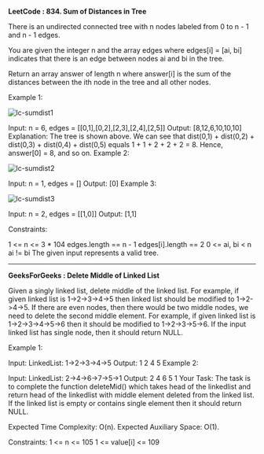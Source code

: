 **LeetCode : 834. Sum of Distances in Tree**

There is an undirected connected tree with n nodes labeled from 0 to n - 1 and n - 1 edges.

You are given the integer n and the array edges where edges[i] = [ai, bi] indicates that there is an edge between nodes ai and bi in the tree.

Return an array answer of length n where answer[i] is the sum of the distances between the ith node in the tree and all other nodes.

 

Example 1:

![lc-sumdist1](https://github.com/NilayKantharia/100-Days-Coding-Challenge/assets/125391394/905dae53-3c69-4134-a6d0-869ec2ce15d3)

Input: n = 6, edges = [[0,1],[0,2],[2,3],[2,4],[2,5]]
Output: [8,12,6,10,10,10]
Explanation: The tree is shown above.
We can see that dist(0,1) + dist(0,2) + dist(0,3) + dist(0,4) + dist(0,5)
equals 1 + 1 + 2 + 2 + 2 = 8.
Hence, answer[0] = 8, and so on.
Example 2:

![lc-sumdist2](https://github.com/NilayKantharia/100-Days-Coding-Challenge/assets/125391394/5eacefb9-d377-4316-881d-a79517fcd61b)

Input: n = 1, edges = []
Output: [0]
Example 3:

![lc-sumdist3](https://github.com/NilayKantharia/100-Days-Coding-Challenge/assets/125391394/b43b97f3-9d5e-479c-8d2c-956e290140f9)

Input: n = 2, edges = [[1,0]]
Output: [1,1]
 

Constraints:

1 <= n <= 3 * 104
edges.length == n - 1
edges[i].length == 2
0 <= ai, bi < n
ai != bi
The given input represents a valid tree.

********


**GeeksForGeeks : Delete Middle of Linked List**

Given a singly linked list, delete middle of the linked list. For example, if given linked list is 1->2->3->4->5 then linked list should be modified to 1->2->4->5.
If there are even nodes, then there would be two middle nodes, we need to delete the second middle element. For example, if given linked list is 1->2->3->4->5->6 then it should be modified to 1->2->3->5->6.
If the input linked list has single node, then it should return NULL.

Example 1:

Input:
LinkedList: 1->2->3->4->5
Output: 
1 2 4 5
Example 2:

Input:
LinkedList: 2->4->6->7->5->1
Output: 
2 4 6 5 1
Your Task:
The task is to complete the function deleteMid() which takes head of the linkedlist  and return head of the linkedlist with middle element deleted from the linked list. If the linked list is empty or contains single element then it should return NULL.

Expected Time Complexity: O(n).
Expected Auxiliary Space: O(1).

Constraints:
1 <= n <= 105
1 <= value[i] <= 109
